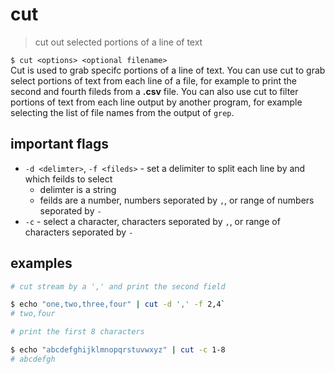 # cut
> cut out selected portions of a line of text  

`$ cut <options> <optional filename>`   
Cut is used to grab specifc portions of a line of text. You can use cut to grab select portions of text from each line of a file, for example to print the second and fourth fileds from a **.csv** file. You can also use cut to filter portions of text from each line output by another program, for example selecting the list of file names from the output of `grep`.

## important flags
* `-d <delimter>`, `-f <fileds>` - set a delimiter to split each line by and which feilds to select
  * delimter is a string
  * feilds are a number, numbers seporated by `,`, or range of numbers seporated by `-`
* `-c` - select a character, characters seporated by `,`, or range of characters seporated by `-`

## examples
``` sh
# cut stream by a ',' and print the second field

$ echo "one,two,three,four" | cut -d ',' -f 2,4`  
# two,four
```

``` sh
# print the first 8 characters 

$ echo "abcdefghijklmnopqrstuvwxyz" | cut -c 1-8
# abcdefgh
```
